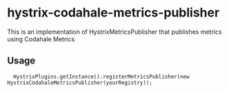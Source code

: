 hystrix-codahale-metrics-publisher
===================================

This is an implementation of HystrixMetricsPublisher that publishes metrics using Codahale Metrics

Usage
-----

      HystrixPlugins.getInstance().registerMetricsPublisher(new HystrixCodahaleMetricsPublisher(yourRegistry));


